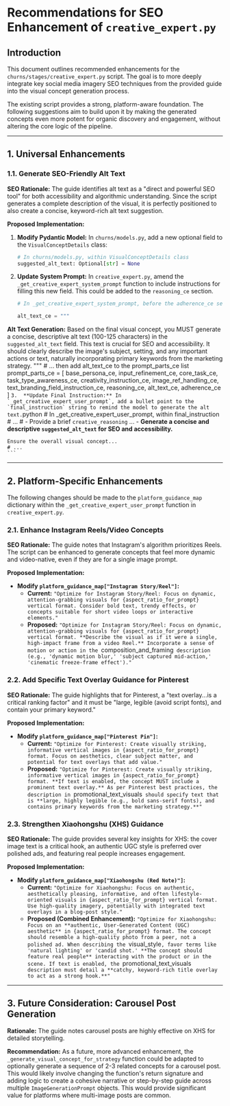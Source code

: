 # Recommendations for SEO Enhancement of `creative_expert.py`

## Introduction

This document outlines recommended enhancements for the `churns/stages/creative_expert.py` script. The goal is to more deeply integrate key social media imagery SEO techniques from the provided guide into the visual concept generation process.

The existing script provides a strong, platform-aware foundation. The following suggestions aim to build upon it by making the generated concepts even more potent for organic discovery and engagement, without altering the core logic of the pipeline.

---

## 1. Universal Enhancements

### 1.1. Generate SEO-Friendly Alt Text

**SEO Rationale:** The guide identifies alt text as a "direct and powerful SEO tool" for both accessibility and algorithmic understanding. Since the script generates a complete description of the visual, it is perfectly positioned to also create a concise, keyword-rich alt text suggestion.

**Proposed Implementation:**

1.  **Modify Pydantic Model:** In `churns/models.py`, add a new optional field to the `VisualConceptDetails` class:
    ```python
    # In churns/models.py, within VisualConceptDetails class
    suggested_alt_text: Optional[str] = None
    ```

2.  **Update System Prompt:** In `creative_expert.py`, amend the `_get_creative_expert_system_prompt` function to include instructions for filling this new field. This could be added to the `reasoning_ce` section.
    ```python
    # In _get_creative_expert_system_prompt, before the adherence_ce section
    
    alt_text_ce = """
**Alt Text Generation:** Based on the final visual concept, you MUST generate a concise, descriptive alt text (100-125 characters) in the `suggested_alt_text` field. This text is crucial for SEO and accessibility. It should clearly describe the image's subject, setting, and any important actions or text, naturally incorporating primary keywords from the marketing strategy.
"""
    # ... then add alt_text_ce to the prompt_parts_ce list
    prompt_parts_ce = [
        base_persona_ce, input_refinement_ce, core_task_ce, task_type_awareness_ce,
        creativity_instruction_ce, image_ref_handling_ce, text_branding_field_instruction_ce,
        reasoning_ce, alt_text_ce, adherence_ce
    ]
    ```
3.  **Update Final Instruction:** In `_get_creative_expert_user_prompt`, add a bullet point to the `final_instruction` string to remind the model to generate the alt text.
    ```python
    # In _get_creative_expert_user_prompt, within final_instruction
    # ...
    # - Provide a brief `creative_reasoning` ...
    - **Generate a concise and descriptive `suggested_alt_text` for SEO and accessibility.**

    Ensure the overall visual concept...
    # ...
    ```

---

## 2. Platform-Specific Enhancements

The following changes should be made to the `platform_guidance_map` dictionary within the `_get_creative_expert_user_prompt` function in `creative_expert.py`.

### 2.1. Enhance Instagram Reels/Video Concepts

**SEO Rationale:** The guide notes that Instagram's algorithm prioritizes Reels. The script can be enhanced to generate concepts that feel more dynamic and video-native, even if they are for a single image prompt.

**Proposed Implementation:**

-   **Modify `platform_guidance_map["Instagram Story/Reel"]`:**
    -   **Current:** `"Optimize for Instagram Story/Reel: Focus on dynamic, attention-grabbing visuals for {aspect_ratio_for_prompt} vertical format. Consider bold text, trendy effects, or concepts suitable for short video loops or interactive elements."`
    -   **Proposed:** `"Optimize for Instagram Story/Reel: Focus on dynamic, attention-grabbing visuals for {aspect_ratio_for_prompt} vertical format. **Describe the visual as if it were a single, high-impact frame from a video Reel.** Incorporate a sense of motion or action in the `composition_and_framing` description (e.g., 'dynamic motion blur,' 'subject captured mid-action,' 'cinematic freeze-frame effect')."`

### 2.2. Add Specific Text Overlay Guidance for Pinterest

**SEO Rationale:** The guide highlights that for Pinterest, a "text overlay...is a critical ranking factor" and it must be "large, legible (avoid script fonts), and contain your primary keyword."

**Proposed Implementation:**

-   **Modify `platform_guidance_map["Pinterest Pin"]`:**
    -   **Current:** `"Optimize for Pinterest: Create visually striking, informative vertical images in {aspect_ratio_for_prompt} format. Focus on aesthetics, clear subject matter, and potential for text overlays that add value."`
    -   **Proposed:** `"Optimize for Pinterest: Create visually striking, informative vertical images in {aspect_ratio_for_prompt} format. **If text is enabled, the concept MUST include a prominent text overlay.** As per Pinterest best practices, the description in `promotional_text_visuals` should specify text that is **large, highly legible (e.g., bold sans-serif fonts), and contains primary keywords from the marketing strategy.**"`

### 2.3. Strengthen Xiaohongshu (XHS) Guidance

**SEO Rationale:** The guide provides several key insights for XHS: the cover image text is a critical hook, an authentic UGC style is preferred over polished ads, and featuring real people increases engagement.

**Proposed Implementation:**

-   **Modify `platform_guidance_map["Xiaohongshu (Red Note)"]`:**
    -   **Current:** `"Optimize for Xiaohongshu: Focus on authentic, aesthetically pleasing, informative, and often lifestyle-oriented visuals in {aspect_ratio_for_prompt} vertical format. Use high-quality imagery, potentially with integrated text overlays in a blog-post style."`
    -   **Proposed (Combined Enhancement):** `"Optimize for Xiaohongshu: Focus on an **authentic, User-Generated Content (UGC) aesthetic** in {aspect_ratio_for_prompt} format. The concept should resemble a high-quality photo from a peer, not a polished ad. When describing the `visual_style`, favor terms like 'natural lighting' or 'candid shot.' **The concept should feature real people** interacting with the product or in the scene. If text is enabled, the `promotional_text_visuals` description must detail a **catchy, keyword-rich title overlay to act as a strong hook.**"`

---

## 3. Future Consideration: Carousel Post Generation

**Rationale:** The guide notes carousel posts are highly effective on XHS for detailed storytelling.

**Recommendation:** As a future, more advanced enhancement, the `_generate_visual_concept_for_strategy` function could be adapted to optionally generate a sequence of 2-3 related concepts for a carousel post. This would likely involve changing the function's return signature and adding logic to create a cohesive narrative or step-by-step guide across multiple `ImageGenerationPrompt` objects. This would provide significant value for platforms where multi-image posts are common. 